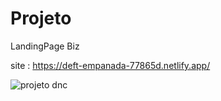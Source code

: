 # Projeto
LandingPage Biz

site : https://deft-empanada-77865d.netlify.app/

![projeto dnc](https://github.com/GilbertoBiz/Projeto/assets/138528026/28d10641-ae94-41b1-b429-571b8c47f521)



